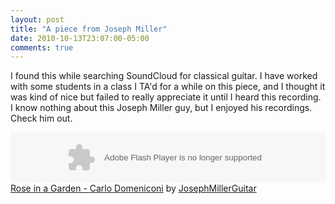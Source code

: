 ```yaml
---
layout: post
title: "A piece from Joseph Miller"
date: 2010-10-13T23:07:00-05:00
comments: true
---
```


I found this while searching SoundCloud for classical guitar. I have worked with some students in a class I TA'd for a while on this piece, and I thought it was kind of nice but failed to really appreciate it until I heard this recording. I know nothing about this Joseph Miller guy, but I enjoyed his recordings. Check him out.

<object height="81" width="100%"> <param name="movie" value="http://player.soundcloud.com/player.swf?url=http%3A%2F%2Fapi.soundcloud.com%2Ftracks%2F2530294%3Fsecret_token%3Ds-8IlFI&secret_url=false"></param><param name="allowscriptaccess" value="always"></param><embed allowscriptaccess="always" height="81" src="http://player.soundcloud.com/player.swf?url=http%3A%2F%2Fapi.soundcloud.com%2Ftracks%2F2530294%3Fsecret_token%3Ds-8IlFI&secret_url=false" type="application/x-shockwave-flash" width="100%"></embed> </object>  
<a href="http://soundcloud.com/josephmillerguitar/rose-in-a-garden-carlo-domeniconi">Rose in a Garden - Carlo Domeniconi</a> by <a href="http://soundcloud.com/josephmillerguitar">JosephMillerGuitar</a>
 

